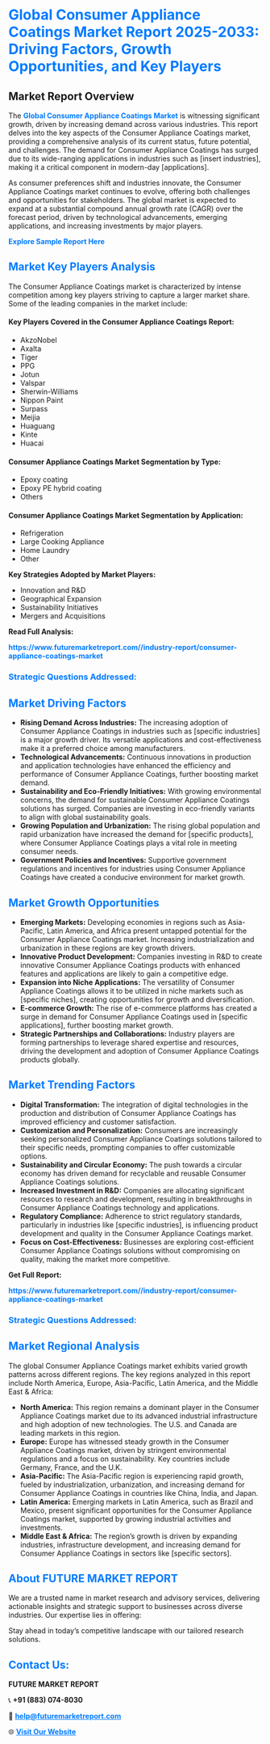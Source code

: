 <h1 style="color: #007BFF;">Global Consumer Appliance Coatings Market Report 2025-2033: Driving Factors, Growth Opportunities, and Key Players</h1>

<section id="overview">
<h2>Market Report Overview</h2>
<p>The <a href="https://www.futuremarketreport.com//industry-report/consumer-appliance-coatings-market" style="color: #007BFF; text-decoration: none;"><strong>Global Consumer Appliance Coatings Market</strong></a> is witnessing significant growth, driven by increasing demand across various industries. This report delves into the key aspects of the Consumer Appliance Coatings market, providing a comprehensive analysis of its current status, future potential, and challenges. The demand for Consumer Appliance Coatings has surged due to its wide-ranging applications in industries such as [insert industries], making it a critical component in modern-day [applications].</p>
<p>As consumer preferences shift and industries innovate, the Consumer Appliance Coatings market continues to evolve, offering both challenges and opportunities for stakeholders. The global market is expected to expand at a substantial compound annual growth rate (CAGR) over the forecast period, driven by technological advancements, emerging applications, and increasing investments by major players.</p>
</section>

<section id="overview">
<p><a href="https://www.futuremarketreport.com//request-sample/reportId=64334" style="color: #007BFF; text-decoration: none;"><strong>Explore Sample Report Here</strong></a></p>
</section>

<section id="key-players">
<h2 style="color: #007BFF;">Market Key Players Analysis</h2>
<p>The Consumer Appliance Coatings market is characterized by intense competition among key players striving to capture a larger market share. Some of the leading companies in the market include:</p>
<h4>Key Players Covered in the Consumer Appliance Coatings Report:</h4>
<ul><li>AkzoNobel</li><li>Axalta</li><li>Tiger</li><li>PPG</li><li>Jotun</li><li>Valspar</li><li>Sherwin-Williams</li><li>Nippon Paint</li><li>Surpass</li><li>Meijia</li><li>Huaguang</li><li>Kinte</li><li>Huacai</li></ul>
<h4>Consumer Appliance Coatings Market Segmentation by Type:</h4>
<ul><li>Epoxy coating</li><li>Epoxy PE hybrid coating</li><li>Others</li></ul>

<h4>Consumer Appliance Coatings Market Segmentation by Application:</h4>
<ul><li>Refrigeration</li><li>Large Cooking Appliance</li><li>Home Laundry</li><li>Other</li></ul>
<p><strong>Key Strategies Adopted by Market Players:</strong></p>
<ul>
<li>Innovation and R&D</li>
<li>Geographical Expansion</li>
<li>Sustainability Initiatives</li>
<li>Mergers and Acquisitions</li>
</ul>
</section>

<section>
<p><strong>Read Full Analysis: </strong></p><a href="https://www.futuremarketreport.com//industry-report/consumer-appliance-coatings-market" style="color: #007BFF; text-decoration: none;"><strong>https://www.futuremarketreport.com//industry-report/consumer-appliance-coatings-market</strong></a>
<h3 style="color: #007BFF;">Strategic Questions Addressed:</h3>
</section>

<section id="driving-factors">
<h2 style="color: #007BFF;">Market Driving Factors</h2>
<ul>
<li><strong>Rising Demand Across Industries:</strong> The increasing adoption of Consumer Appliance Coatings in industries such as [specific industries] is a major growth driver. Its versatile applications and cost-effectiveness make it a preferred choice among manufacturers.</li>
<li><strong>Technological Advancements:</strong> Continuous innovations in production and application technologies have enhanced the efficiency and performance of Consumer Appliance Coatings, further boosting market demand.</li>
<li><strong>Sustainability and Eco-Friendly Initiatives:</strong> With growing environmental concerns, the demand for sustainable Consumer Appliance Coatings solutions has surged. Companies are investing in eco-friendly variants to align with global sustainability goals.</li>
<li><strong>Growing Population and Urbanization:</strong> The rising global population and rapid urbanization have increased the demand for [specific products], where Consumer Appliance Coatings plays a vital role in meeting consumer needs.</li>
<li><strong>Government Policies and Incentives:</strong> Supportive government regulations and incentives for industries using Consumer Appliance Coatings have created a conducive environment for market growth.</li>
</ul>
</section>

<section id="growth-opportunities">
<h2 style="color: #007BFF;">Market Growth Opportunities</h2>
<ul>
<li><strong>Emerging Markets:</strong> Developing economies in regions such as Asia-Pacific, Latin America, and Africa present untapped potential for the Consumer Appliance Coatings market. Increasing industrialization and urbanization in these regions are key growth drivers.</li>
<li><strong>Innovative Product Development:</strong> Companies investing in R&D to create innovative Consumer Appliance Coatings products with enhanced features and applications are likely to gain a competitive edge.</li>
<li><strong>Expansion into Niche Applications:</strong> The versatility of Consumer Appliance Coatings allows it to be utilized in niche markets such as [specific niches], creating opportunities for growth and diversification.</li>
<li><strong>E-commerce Growth:</strong> The rise of e-commerce platforms has created a surge in demand for Consumer Appliance Coatings used in [specific applications], further boosting market growth.</li>
<li><strong>Strategic Partnerships and Collaborations:</strong> Industry players are forming partnerships to leverage shared expertise and resources, driving the development and adoption of Consumer Appliance Coatings products globally.</li>
</ul>
</section>

<section id="trending-factors">
<h2 style="color: #007BFF;">Market Trending Factors</h2>
<ul>
<li><strong>Digital Transformation:</strong> The integration of digital technologies in the production and distribution of Consumer Appliance Coatings has improved efficiency and customer satisfaction.</li>
<li><strong>Customization and Personalization:</strong> Consumers are increasingly seeking personalized Consumer Appliance Coatings solutions tailored to their specific needs, prompting companies to offer customizable options.</li>
<li><strong>Sustainability and Circular Economy:</strong> The push towards a circular economy has driven demand for recyclable and reusable Consumer Appliance Coatings solutions.</li>
<li><strong>Increased Investment in R&D:</strong> Companies are allocating significant resources to research and development, resulting in breakthroughs in Consumer Appliance Coatings technology and applications.</li>
<li><strong>Regulatory Compliance:</strong> Adherence to strict regulatory standards, particularly in industries like [specific industries], is influencing product development and quality in the Consumer Appliance Coatings market.</li>
<li><strong>Focus on Cost-Effectiveness:</strong> Businesses are exploring cost-efficient Consumer Appliance Coatings solutions without compromising on quality, making the market more competitive.</li>
</ul>
</section>

<section>
<p><strong>Get Full Report: </strong></p><a href="https://www.futuremarketreport.com//industry-report/consumer-appliance-coatings-market" style="color: #007BFF; text-decoration: none;"><strong>https://www.futuremarketreport.com//industry-report/consumer-appliance-coatings-market</strong></a>
<h3 style="color: #007BFF;">Strategic Questions Addressed:</h3>
</section>


<section id="regional-analysis">
<h2 style="color: #007BFF;">Market Regional Analysis</h2>
<p>The global Consumer Appliance Coatings market exhibits varied growth patterns across different regions. The key regions analyzed in this report include North America, Europe, Asia-Pacific, Latin America, and the Middle East & Africa:</p>
<ul>
<li><strong>North America:</strong> This region remains a dominant player in the Consumer Appliance Coatings market due to its advanced industrial infrastructure and high adoption of new technologies. The U.S. and Canada are leading markets in this region.</li>
<li><strong>Europe:</strong> Europe has witnessed steady growth in the Consumer Appliance Coatings market, driven by stringent environmental regulations and a focus on sustainability. Key countries include Germany, France, and the U.K.</li>
<li><strong>Asia-Pacific:</strong> The Asia-Pacific region is experiencing rapid growth, fueled by industrialization, urbanization, and increasing demand for Consumer Appliance Coatings in countries like China, India, and Japan.</li>
<li><strong>Latin America:</strong> Emerging markets in Latin America, such as Brazil and Mexico, present significant opportunities for the Consumer Appliance Coatings market, supported by growing industrial activities and investments.</li>
<li><strong>Middle East & Africa:</strong> The region’s growth is driven by expanding industries, infrastructure development, and increasing demand for Consumer Appliance Coatings in sectors like [specific sectors].</li>
</ul>
</section>

<footer>
<h2 style="color: #007BFF;">About FUTURE MARKET REPORT</h2>
<p>We are a trusted name in market research and advisory services, delivering actionable insights and strategic support to businesses across diverse industries. Our expertise lies in offering:</p>

<p>Stay ahead in today’s competitive landscape with our tailored research solutions.</p>

<h2 style="color: #007BFF;">Contact Us:</h2>
<p><strong>FUTURE MARKET REPORT</strong></p>
<p>📞 <strong>+91 (883) 074-8030</strong></p>
<p>📧 <strong><a href="mailto:help@futuremarketreport.com" style="color: #007BFF;">help@futuremarketreport.com</a></strong></p>
<p>🌐 <strong><a href="https://www.futuremarketreport.com/" style="color: #007BFF;">Visit Our Website</a></strong></p>
</footer>